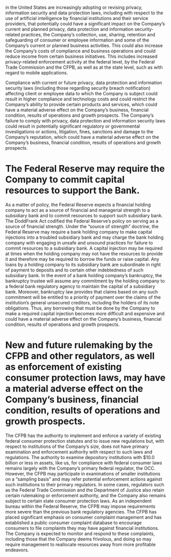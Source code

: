 in the United States are increasingly adopting or revising privacy, information security and data protection laws, including with respect to the use of artificial intelligence by financial institutions and their service providers, that potentially could have a significant impact on the Company’s current and planned privacy, data protection and information security-related practices, the Company’s collection, use, sharing, retention and safeguarding of consumer or employee information and some of the Company’s current or planned business activities. This could also increase the Company’s costs of compliance and business operations and could reduce income from certain business initiatives. This includes increased privacy-related enforcement activity at the federal level, by the Federal Trade Commission and the CFPB, as well as at the state level, such as with regard to mobile applications.

Compliance with current or future privacy, data protection and information security laws (including those regarding security breach notification) affecting client or employee data to which the Company is subject could result in higher compliance and technology costs and could restrict the Company’s ability to provide certain products and services, which could have a material adverse effect on the Company’s business, financial condition, results of operations and growth prospects. The Company’s failure to comply with privacy, data protection and information security laws could result in potentially significant regulatory or governmental investigations or actions, litigation, fines, sanctions and damage to the Company’s reputation, which could have a material adverse effect on the Company’s business, financial condition, results of operations and growth prospects.

# The Federal Reserve may require the Company to commit capital resources to support the Bank.

As a matter of policy, the Federal Reserve expects a financial holding company to act as a source of financial and managerial strength to a subsidiary bank and to commit resources to support such subsidiary bank. The DoddFrank Act codified the Federal Reserve’s policy on serving as a source of financial strength. Under the “source of strength” doctrine, the Federal Reserve may require a bank holding company to make capital injections into a troubled subsidiary bank and may charge the bank holding company with engaging in unsafe and unsound practices for failure to commit resources to a subsidiary bank. A capital injection may be required at times when the holding company may not have the resources to provide it and therefore may be required to borrow the funds or raise capital. Any loans by a holding company to its subsidiary bank are subordinate in right of payment to deposits and to certain other indebtedness of such subsidiary bank. In the event of a bank holding company’s bankruptcy, the bankruptcy trustee will assume any commitment by the holding company to a federal bank regulatory agency to maintain the capital of a subsidiary bank. Moreover, bankruptcy law provides that claims based on any such commitment will be entitled to a priority of payment over the claims of the institution’s general unsecured creditors, including the holders of its note obligations. Thus, any borrowing that must be done by the Company to make a required capital injection becomes more difficult and expensive and could have a material adverse effect on the Company’s business, financial condition, results of operations and growth prospects.

# New and future rulemaking by the CFPB and other regulators, as well as enforcement of existing consumer protection laws, may have a material adverse effect on the Company’s business, financial condition, results of operations and growth prospects.

The CFPB has the authority to implement and enforce a variety of existing federal consumer protection statutes and to issue new regulations but, with respect to institutions of the Company’s size, does not have primary examination and enforcement authority with respect to such laws and regulations. The authority to examine depository institutions with $\$ 10.0$ billion or less in assets, like us, for compliance with federal consumer laws remains largely with the Company’s primary federal regulator, the OCC. However, the CFPB may participate in examinations of smaller institutions on a “sampling basis” and may refer potential enforcement actions against such institutions to their primary regulators. In some cases, regulators such as the Federal Trade Commission and the Department of Justice also retain certain rulemaking or enforcement authority, and the Company also remains subject to certain state consumer protection laws. As an independent bureau within the Federal Reserve, the CFPB may impose requirements more severe than the previous bank regulatory agencies. The CFPB has placed significant emphasis on consumer complaint management and has established a public consumer complaint database to encourage consumers to file complaints they may have against financial institutions. The Company is expected to monitor and respond to these complaints, including those that the Company deems frivolous, and doing so may require management to reallocate resources away from more profitable endeavors.